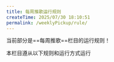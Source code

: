 ```yaml
---
title: 每周推歌运行规则
createTime: 2025/07/30 18:10:51
permalink: /weeklyPickup/rule/
---
```


当前部分是==每周推歌==栏目的运行规则！

本栏目遵从以下规则和运行方式运行